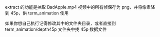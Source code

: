 extract 的功能是抽取 BadApple.mp4 视频中的所有帧保存为 png，并将像素降到 45p，供 term_animation 使用

如果你想自己执行记得修改其中的文件夹目录，或者直接到 term_animation/depth45p 文件夹中找 45p 数据文件
